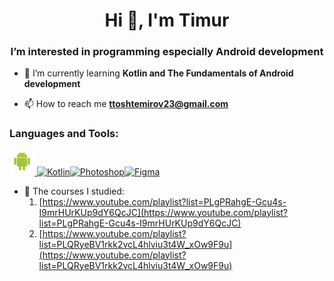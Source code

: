 <h1 align="center">Hi 👋, I'm Timur</h1>
<h3 align="center">I’m interested in programming especially Android development</h3>

- 🌱 I’m currently learning **Kotlin and The Fundamentals of Android development**

- 📫 How to reach me **ttoshtemirov23@gmail.com**

<h3 align="left">Languages and Tools:</h3>
<p align="left"> <a href="https://developer.android.com" target="_blank" rel="noreferrer"> <img src="https://raw.githubusercontent.com/devicons/devicon/master/icons/android/android-original-wordmark.svg" alt="android" width="40" height="40"/> </a> <a <p align="left">
<a href="https://kotlinlang.org/" target="_blank" rel="noreferrer"><img src="https://raw.githubusercontent.com/danielcranney/readme-generator/main/public/icons/skills/kotlin-colored.svg" width="36" height="36" alt="Kotlin" /></a><a href="https://www.adobe.com/uk/products/photoshop.html" target="_blank" rel="noreferrer"><img src="https://raw.githubusercontent.com/danielcranney/readme-generator/main/public/icons/skills/photoshop-colored.svg" width="36" height="36" alt="Photoshop" /></a><a href="https://www.figma.com/" target="_blank" rel="noreferrer"><img src="https://raw.githubusercontent.com/danielcranney/readme-generator/main/public/icons/skills/figma-colored.svg" width="36" height="36" alt="Figma" /></a>
</p>

- 🔭 The courses I studied:
  1. [https://www.youtube.com/playlist?list=PLgPRahgE-Gcu4s-I9mrHUrKUp9dY6QcJC](https://www.youtube.com/playlist?list=PLgPRahgE-Gcu4s-I9mrHUrKUp9dY6QcJC)
  2. [https://www.youtube.com/playlist?list=PLQRyeBV1rkk2vcL4hlviu3t4W_xOw9F9u](https://www.youtube.com/playlist?list=PLQRyeBV1rkk2vcL4hlviu3t4W_xOw9F9u)

<!---
Tktim1/Tktim1 is a ✨ special ✨ repository because its `README.md` (this file) appears on your GitHub profile.
You can click the Preview link to take a look at your changes.
--->
